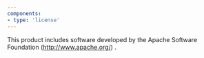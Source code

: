 ```yaml
---
components:
- type: 'license'
---
```


This product includes software developed by the Apache Software Foundation (http://www.apache.org/) .